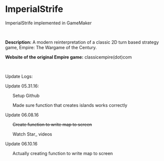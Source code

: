 # ImperialStrife
ImperialStrife implemented in GameMaker
<p>&nbsp</p>
<strong>Description:</strong> A modern reinterpretation of a classic 2D turn based strategy game, Empire: The Wargame of the Century.

<strong>Website of the original Empire game:</strong> classicempire(dot)com
<p>&nbsp</p>
Update Logs:
<p></p>
Update 05.31.16:
<ul>
Setup Github
</ul><ul>
Made sure function that creates islands works correctly
</ul>
Update 06.08.16
<ul>
<s>Create function to write map to screen</s>
</ul><ul>
Watch Star_ videos
</ul>
Update 06.10.16
<ul>
Actually creating function to write map to screen
</ul>
